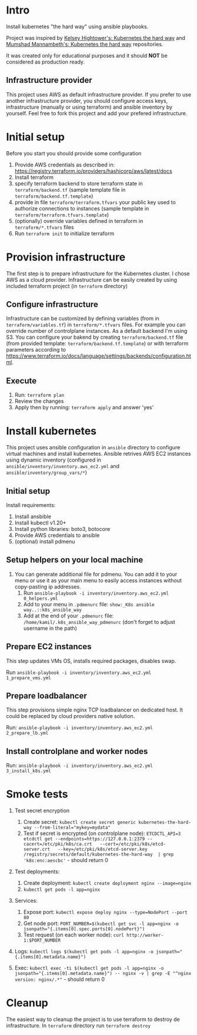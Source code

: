 # Intro
Install kubernetes "the hard way" using ansible playbooks. 

Project was inspired by [Kelsey Hightower's: Kubernetes the hard way](https://github.com/kelseyhightower/kubernetes-the-hard-way) and [Mumshad Mannambeth's: Kubernetes the hard way](https://github.com/mmumshad/kubernetes-the-hard-way) repositories.

It was created only for educational purposes and it should **NOT** be considered as production ready.

## Infrastructure provider

This project uses AWS as default infrastructure provider. If you prefer to use another infrastructure provider, you should configure access keys, infrastructure (manually or using terraform) and ansible inventory by yourself. Feel free to fork this project and add your prefered infrastructure.

# Initial setup
Before you start you should provide some configuration
1. Provide AWS credentials as described in: https://registry.terraform.io/providers/hashicorp/aws/latest/docs
1. Install terraform
1. specify terraform backend to store terraform state in `terraform/backend.tf` (sample template file in `terraform/backend.tf.template`)
1. provide in file `terraform/terraform.tfvars` your public key used to authorize connections to instances (sample template in `terraform/terraform.tfvars.template`)
1. (optionally) override variables defined in terraform in `terraform/*.tfvars` files
1. Run `terraform init` to initialize terraform

# Provision infrastructure

The first step is to prepare infrastructure for the Kubernetes cluster. I chose AWS as a cloud provider. Infrastructure can be easily created by using included terraform project (in `terraform` directory)

## Configure infrastructure
Infrastructure can be customized by defining variables (from in `terraform/variables.tf`) in `terraform/*.tfvars` files. For example you can override number of controlplane instances. As a default backend I'm using S3. You can configure your bakend by creating `terraform/backend.tf` file (from provided template: `terraform/backend.tf.template`) or with terraform parameters according to https://www.terraform.io/docs/language/settings/backends/configuration.html. 

## Execute 
1. Run: `terraform plan`
1. Review the changes
1. Apply then by running: `terraform apply` and answer 'yes'

# Install kubernetes
This project uses ansible configuration in `ansible` directory to configure virtual machines and install kubernetes. Ansible retrives AWS EC2 instances using dynamic inventory (configured in `ansible/inventory/inventory.aws_ec2.yml` and `ansible/inventory/group_vars/*`)

## Initial setup
Install requirements:
1. Install ansbible
1. Install kubectl v1.20+
1. Install python libraries: boto3, botocore
1. Provide AWS credentials to ansible
1. (optional) install pdmenu

## Setup helpers on your local machine
1. You can generate additional file for pdmenu. You can add it to your menu or use it as your main menu to easily access instances without copy-pasting ip addresses.
    1. Run `ansible-playbook -i inventory/inventory.aws_ec2.yml 0_helpers.yml`
    1. Add to your menu in `.pdmenurc` file: `show:_K8s ansible way..::k8s_ansible_way`
    1. Add at the end of your `.pdmenurc` file: `/home/kamil/.k8s_ansible_way_pdmenurc` (don't forget to adjust username in the path)

## Prepare EC2 instances
This step updates VMs OS, installs required packages, disables swap. 

Run `ansible-playbook -i inventory/inventory.aws_ec2.yml 1_prepare_vms.yml`

## Prepare loadbalancer
This step provisions simple nginx TCP loadbalancer on dedicated host. It could be replaced by cloud providers native solution. 

Run: `ansible-playbook -i inventory/inventory.aws_ec2.yml 2_prepare_lb.yml`

## Install controlplane and worker nodes

Run: `ansible-playbook -i inventory/inventory.aws_ec2.yml 3_install_k8s.yml`

# Smoke tests

1. Test secret encryption
    1. Create secret: `kubectl create secret generic kubernetes-the-hard-way --from-literal="mykey=mydata"`
    1. Test if secret is encrypted (on controlplane node): `ETCDCTL_API=3 etcdctl get --endpoints=https://127.0.0.1:2379 --cacert=/etc/pki/k8s/ca.crt   --cert=/etc/pki/k8s/etcd-server.crt   --key=/etc/pki/k8s/etcd-server.key  /registry/secrets/default/kubernetes-the-hard-way  | grep 'k8s:enc:aescbc'` - should return 0
1.  Test deployments:
    1. Create deployment: `kubectl create deployment nginx --image=nginx`
    1. `kubectl get pods -l app=nginx`

1. Services:
    1. Expose port: `kubectl expose deploy nginx --type=NodePort --port 80`
    1. Get node port: `PORT_NUMBER=$(kubectl get svc -l app=nginx -o jsonpath="{.items[0].spec.ports[0].nodePort}")`
    1. Test request (on each worker node): `curl http://worker-1:$PORT_NUMBER`
1. Logs: `kubectl logs $(kubectl get pods -l app=nginx -o jsonpath="{.items[0].metadata.name}")`
1. Exec: `kubectl exec -ti $(kubectl get pods -l app=nginx -o jsonpath="{.items[0].metadata.name}") -- nginx -v | grep -E "^nginx version: nginx/.*"` - should return 0

# Cleanup
The easiest way to cleanup the project is to use terraform to destroy de infrastructure. In `terraform` directory run `terraform destroy`

